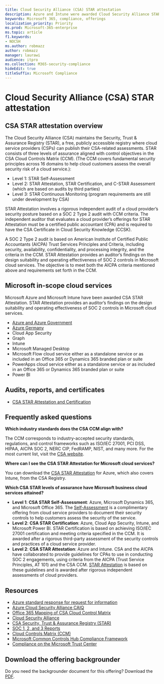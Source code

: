 ```yaml
---
title: Cloud Security Alliance (CSA) STAR attestation
description: Azure and Intune were awarded Cloud Security Alliance STAR attestation based on an independent audit.
keywords: Microsoft 365, compliance, offerings
localization_priority: Priority
ms.prod: Microsoft-365-enterprise
ms.topic: article
f1.keywords:
- NOCSH
ms.author: robmazz
author: robmazz
manager: laurawi
audience: itpro
ms.collection: M365-security-compliance
hideEdit: true
titleSuffix: Microsoft Compliance
---
```


# Cloud Security Alliance (CSA) STAR attestation

## CSA STAR attestation overview

The Cloud Security Alliance (CSA) maintains the Security, Trust & Assurance Registry (STAR), a free, publicly accessible registry where cloud service providers (CSPs) can publish their CSA-related assessments. STAR consists of three levels of assurance aligned with control objectives in the CSA Cloud Controls Matrix (CCM). (The CCM covers fundamental security principles across 16 domains to help cloud customers assess the overall security risk of a cloud service.):

- Level 1: STAR Self-Assessment
- Level 2: STAR Attestation, STAR Certification, and C-STAR Assessment (which are based on audits by third parties)
- Level 3: STAR Continuous Monitoring (program requirements are still under development by CSA)

STAR Attestation involves a rigorous independent audit of a cloud provider’s security posture based on a SOC 2 Type 2 audit with CCM criteria. The independent auditor that evaluates a cloud provider’s offerings for STAR Attestation must be a certified public accountant (CPA) and is required to have the CSA Certificate in Cloud Security Knowledge (CCSK).  
  
A SOC 2 Type 2 audit is based on American Institute of Certified Public Accountants (AICPA) Trust Services Principles and Criteria, including security, availability, confidentiality, and processing integrity, and the criteria in the CCM. STAR Attestation provides an auditor’s findings on the design suitability and operating effectiveness of SOC 2 controls in Microsoft cloud services. The objective is to meet both the AICPA criteria mentioned above and requirements set forth in the CCM.

## Microsoft in-scope cloud services

Microsoft Azure and Microsoft Intune have been awarded CSA STAR Attestation. STAR Attestation provides an auditor’s findings on the design suitability and operating effectiveness of SOC 2 controls in Microsoft cloud services.

- [Azure and Azure Government](https://aka.ms/AzureCompliance)
- [Azure Germany](https://aka.ms/AzureCompliance)
- Cloud App Security
- Graph
- Intune
- Microsoft Managed Desktop
- Microsoft Flow cloud service either as a standalone service or as included in an Office 365 or Dynamics 365 branded plan or suite
- PowerApps cloud service either as a standalone service or as included in an Office 365 or Dynamics 365 branded plan or suite 
- Power BI

## Audits, reports, and certificates

- [CSA STAR Attestation and Certification](https://cloudsecurityalliance.org/star/registry/microsoft/)

## Frequently asked questions

**Which industry standards does the CSA CCM align with?**

The CCM corresponds to industry-accepted security standards, regulations, and control frameworks such as ISO/IEC 27001, PCI DSS, HIPAA, AICPA SOC 2, NERC CIP, FedRAMP, NIST, and many more. For the most current list, visit the [CSA website](https://cloudsecurityalliance.org/).

**Where can I see the CSA STAR Attestation for Microsoft cloud services?**

You can download the [CSA STAR Attestation](https://aka.ms/CSASTAR-Attestation) for Azure, which also covers Intune, from the CSA Registry.

**Which CSA STAR levels of assurance have Microsoft business cloud services attained?**

- **Level 1**: **CSA STAR Self-Assessment**: Azure, Microsoft Dynamics 365, and Microsoft Office 365. The [Self-Assessment](offering-csa-star-self-assessment.md) is a complimentary offering from cloud service providers to document their security controls to help customers assess the security of the service.
- **Level 2**: **CSA STAR Certification**: Azure, Cloud App Security, Intune, and Microsoft Power BI. STAR Certification is based on achieving ISO/IEC 27001 certification and meeting criteria specified in the CCM. It is awarded after a rigorous third-party assessment of the security controls and practices of a cloud service provider.
- **Level 2**: **CSA STAR Attestation**: Azure and Intune. CSA and the AICPA have collaborated to provide guidelines for CPAs to use in conducting SOC 2 engagements, using criteria from the AICPA (Trust Service Principles, AT 101) and the CSA CCM. [STAR Attestation](offering-CSA-STAR-Attestation.md) is based on these guidelines and is awarded after rigorous independent assessments of cloud providers.

## Resources

- [Azure standard response for request for information](https://aka.ms/AzureStandardRequestForInformation)
- [Azure Cloud Security Alliance CAIQ](https://aka.ms/AzureCSACAIQ)
- [Office 365 Mapping of CSA Cloud Control Matrix](https://aka.ms/Office365CSACloudControlMatrix)
- [Cloud Security Alliance](https://cloudsecurityalliance.org/)
- [CSA Security, Trust & Assurance Registry (STAR)](https://cloudsecurityalliance.org/star/)
- [SOC 1, 2, and 3 Reports](offering-soc.md)
- [Cloud Controls Matrix (CCM)](https://cloudsecurityalliance.org/group/cloud-controls-matrix/)
- [Microsoft Common Controls Hub Compliance Framework](https://www.microsoft.com/trust-center/compliance/compliance-overview)
- [Compliance on the Microsoft Trust Center](https://www.microsoft.com/trust-center/compliance/compliance-overview)

## Download the offering backgrounder

Do you need the backgrounder document for this offering? Download the [PDF](https://download.microsoft.com/download/0/0/F/00F2766F-00E5-4235-8CE8-90FE657D768F/CSA-STAR-Attestation-Compliance.pdf).
